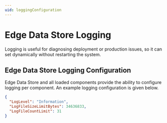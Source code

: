 ```yaml
---
uid: loggingConfiguration
---
```


# Edge Data Store Logging

Logging is useful for diagnosing deployment or production issues, so it can set dynamically without restarting the system.

## Edge Data Store Logging Configuration

Edge Data Store and all loaded components provide the ability to configure logging per component.  An example logging configuration is given below.

```json
{
  "LogLevel": "Information",
  "LogFileSizeLimitBytes": 34636833,
  "LogFileCountLimit": 31
}
```
